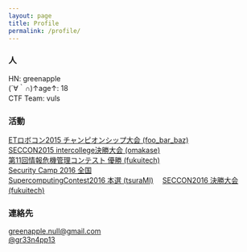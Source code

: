 ```yaml
---
layout: page
title: Profile
permalink: /profile/
---
```


### 人

HN: greenapple  
(´∀｀∩)↑age↑: 18  
CTF Team: vuls　

### 活動

[ETロボコン2015 チャンピオンシップ大会 (foo_bar_baz)](http://www.etrobo.jp)  
[SECCON2015 intercollege決勝大会 (omakase)](http://2016.seccon.jp/)  
[第11回情報危機管理コンテスト 優勝 (fukuitech)](http://www.riis.or.jp/symposium20/crisismanagement/purpose/)  
[Security Camp 2016 全国](http://www.security-camp.org/)  
[SupercomputingContest2016 本選 (tsuraMI)](http://www.gsic.titech.ac.jp/supercon/main/attwiki/)　
[SECCON2016 決勝大会 (fukuitech)](http://2016.seccon.jp/news/#143)　

### 連絡先

[greenapple.null@gmail.com](mailto:greenapple.null@gmail.com)  
[@gr33n4pp13](https://twitter.com/gr33n4pp13)  
